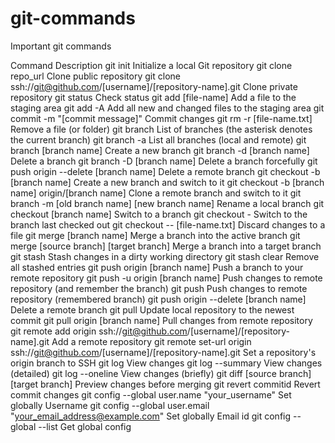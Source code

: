 # git-commands
Important git commands

Command	          Description
git init	Initialize a local Git repository
git clone repo_url	Clone public repository
git clone ssh://git@github.com/[username]/[repository-name].git	Clone private repository
git status	Check status
git add [file-name]	Add a file to the staging area
git add -A	Add all new and changed files to the staging area
git commit -m "[commit message]"	Commit changes
git rm -r [file-name.txt]	Remove a file (or folder)
git branch	List of branches (the asterisk denotes the current branch)
git branch -a	List all branches (local and remote)
git branch [branch name]	Create a new branch
git branch -d [branch name]	Delete a branch
git branch -D [branch name]	Delete a branch forcefully
git push origin --delete [branch name]	Delete a remote branch
git checkout -b [branch name]	Create a new branch and switch to it
git checkout -b [branch name] origin/[branch name]	Clone a remote branch and switch to it
git branch -m [old branch name] [new branch name]	Rename a local branch
git checkout [branch name]	Switch to a branch
git checkout -	Switch to the branch last checked out
git checkout -- [file-name.txt]	Discard changes to a file
git merge [branch name]	Merge a branch into the active branch
git merge [source branch] [target branch]	Merge a branch into a target branch
git stash	Stash changes in a dirty working directory
git stash clear	Remove all stashed entries
git push origin [branch name]	Push a branch to your remote repository
git push -u origin [branch name]	Push changes to remote repository (and remember the branch)
git push	Push changes to remote repository (remembered branch)
git push origin --delete [branch name]	Delete a remote branch
git pull	Update local repository to the newest commit
git pull origin [branch name]	Pull changes from remote repository
git remote add origin ssh://git@github.com/[username]/[repository-name].git	Add a remote repository
git remote set-url origin ssh://git@github.com/[username]/[repository-name].git	Set a repository's origin branch to SSH
git log	View changes
git log --summary	View changes (detailed)
git log --oneline	View changes (briefly)
git diff [source branch] [target branch]	Preview changes before merging
git revert commitid	Revert commit changes
git config --global user.name "your_username"	Set globally Username
git config --global user.email "your_email_address@example.com"	Set globally Email id
git config --global --list	Get global config
